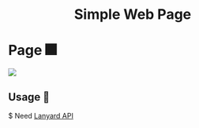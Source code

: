 <h1 align="center"> Simple Web Page</h1>

# Page 🎆
![](https://github.com/Gastxn/Simple-Web-Page/blob/main/chicho.gif)

## Usage 🚀
$ Need [Lanyard API](https://github.com/Phineas/lanyard/)

